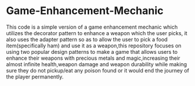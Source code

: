 # Game-Enhancement-Mechanic

  This code is a simple version of a game enhancement mechanic which utilizes the decorator pattern to enhance a weapon which the user picks, it also uses the adapter pattern so as to allow the user to pick a food item(specifically ham) and use it as a weapon,this repository focuses on using two popular design patterns to make a game that allows users to enhance their weapons with precious metals and magic,increasing their almost infinite health,weapon damage and weapon durability while making sure they do not pickup/eat any poison found or it would end the journey of the player permanently.
